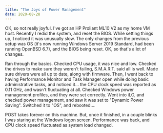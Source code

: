 ```yaml
---
title: "The Joys of Power Management"
date: 2020-08-28
---
```


OK, so not really joyful. I've got an HP Proliant ML10 V2 as my home VM host. Recently I redid the system, and reset the BIOS. While setting things up, I noticed it was unusually slow. The only changes from the previous setup was OS (it's now running Windows Server 2019 Standard, had been running OpenBSD 6.7), and the BIOS being reset. OK, so that's a lot of changes.

Ran through the basics. Checked CPU usage, it was nice and low. Checked the drives to make sure they weren't failing, S.M.A.R.T. said all is well. Made sure drivers were all up to date, along with firmware. Then, I went back to having Performance Monitor and Task Manager open while doing basic administrative tasks, and noticed it... the CPU clock speed was reported as 0.11 GHz, and wasn't fluctuating at all. Checked Windows power management profiles, and they were set correctly. Went into iLO, and checked power management, and saw it was set to "Dynamic Power Saving". Switched it to "OS", and rebooted....

POST takes forever on this machine. But, once it finished, in a couple blinks I was staring at the Windows logon screen. Performance was back, and CPU clock speed fluctuated as system load changed.

